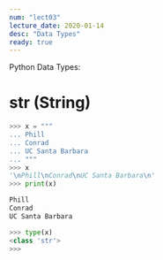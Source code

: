 ```yaml
---
num: "lect03"
lecture_date: 2020-01-14
desc: "Data Types"
ready: true
---
```


Python Data Types:

# str (String)

```python
>>> x = """
... Phill 
... Conrad
... UC Santa Barbara
... """
>>> x
'\nPhill\nConrad\nUC Santa Barbara\n'
>>> print(x)

Phill
Conrad
UC Santa Barbara

>>> type(x)
<class 'str'>
>>> 
```
